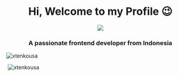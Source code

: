 <h1 align="center">Hi, Welcome to my Profile 😉</h1>
<p align="center">
	<img src="https://i.ibb.co/yXz391y/maki.jpg" />
</p>
<h3 align="center">A passionate frontend developer from Indonesia</h3>

<p align="left"> <img src="https://komarev.com/ghpvc/?username=xtenkousa&label=Profile%20views&color=0e75b6&style=flat" alt="xtenkousa" /> </p>

<p align="left">&nbsp;<img src="https://github-readme-stats.vercel.app/api?username=xtenkousa&show_icons=true&locale=en" alt="xtenkousa" /></p>

